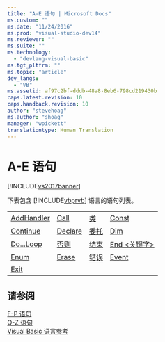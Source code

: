 ```yaml
---
title: "A-E 语句 | Microsoft Docs"
ms.custom: ""
ms.date: "11/24/2016"
ms.prod: "visual-studio-dev14"
ms.reviewer: ""
ms.suite: ""
ms.technology: 
  - "devlang-visual-basic"
ms.tgt_pltfrm: ""
ms.topic: "article"
dev_langs: 
  - "VB"
ms.assetid: af97c2bf-dddb-48a8-8eb6-798cd219430b
caps.latest.revision: 10
caps.handback.revision: 10
author: "stevehoag"
ms.author: "shoag"
manager: "wpickett"
translationtype: Human Translation
---
```

# A-E 语句
[!INCLUDE[vs2017banner](../../../csharp/includes/vs2017banner.md)]

下表包含 [!INCLUDE[vbprvb](../../../csharp/programming-guide/concepts/linq/includes/vbprvb_md.md)] 语言的语句列表。  
  
|||||  
|-|-|-|-|  
|[AddHandler](../../../visual-basic/language-reference/statements/addhandler-statement.md)|[Call](../../../visual-basic/language-reference/statements/call-statement.md)|[类](../../../visual-basic/language-reference/statements/class-statement.md)|[Const](../../../visual-basic/language-reference/statements/const-statement.md)|  
|[Continue](../../../visual-basic/language-reference/statements/continue-statement.md)|[Declare](../../../visual-basic/language-reference/statements/declare-statement.md)|[委托](../../../visual-basic/language-reference/statements/delegate-statement.md)|[Dim](../../../visual-basic/language-reference/statements/dim-statement.md)|  
|[Do...Loop](../../../visual-basic/language-reference/statements/do-loop-statement.md)|[否则](../../../visual-basic/language-reference/statements/else-statement.md)|[结束](../../../visual-basic/language-reference/statements/end-statement.md)|[End \<关键字\>](../../../visual-basic/language-reference/statements/end-keyword-statement.md)|  
|[Enum](../../../visual-basic/language-reference/statements/enum-statement.md)|[Erase](../../../visual-basic/language-reference/statements/erase-statement.md)|[错误](../../../visual-basic/language-reference/statements/error-statement.md)|[Event](../../../visual-basic/language-reference/statements/event-statement.md)|  
|[Exit](../../../visual-basic/language-reference/statements/exit-statement.md)||||  
  
## 请参阅  
 [F\-P 语句](../../../visual-basic/language-reference/statements/f-p-statements.md)   
 [Q\-Z 语句](../../../visual-basic/language-reference/statements/q-z-statements.md)   
 [Visual Basic 语言参考](../../../visual-basic/language-reference/index.md)